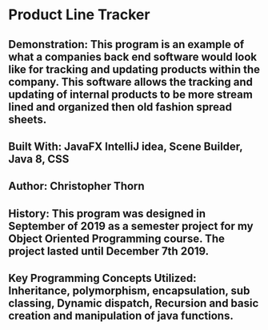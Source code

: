 
# Product Line Tracker

## [](https://github.com/PV-COP/PV-README-TEMPLATE/blob/master/TitleOnlyTemplate.md#demonstration)Demonstration: This program is an example of what a companies back end software would look like for tracking and updating products within the company. This software allows the tracking and updating of internal products to be more stream lined and organized then old fashion spread sheets. 





## [](https://github.com/PV-COP/PV-README-TEMPLATE/blob/master/TitleOnlyTemplate.md#built-with)Built With: JavaFX IntelliJ idea, Scene Builder, Java 8, CSS



## [](https://github.com/PV-COP/PV-README-TEMPLATE/blob/master/TitleOnlyTemplate.md#author)Author: Christopher Thorn


## [](https://github.com/PV-COP/PV-README-TEMPLATE/blob/master/TitleOnlyTemplate.md#history)History: This program was designed in September of 2019 as a semester project for my Object Oriented Programming course. The project lasted until December 7th 2019.

## [](https://github.com/PV-COP/PV-README-TEMPLATE/blob/master/TitleOnlyTemplate.md#key-programming-concepts-utilized)Key Programming Concepts Utilized: Inheritance, polymorphism, encapsulation, sub classing, Dynamic dispatch, Recursion and basic creation and manipulation of java functions.

